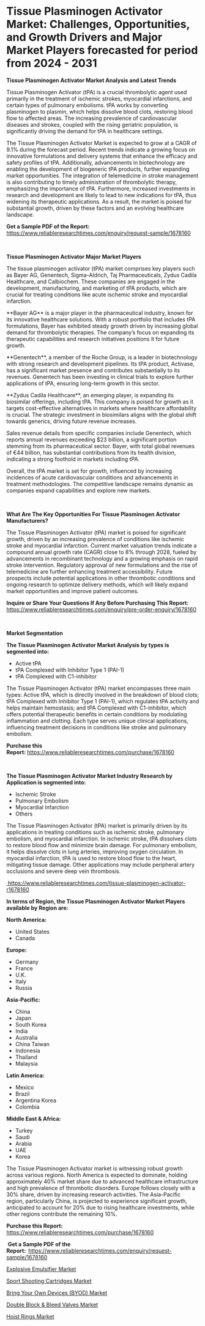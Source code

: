 <p><h1>Tissue Plasminogen Activator Market: Challenges, Opportunities, and Growth Drivers and Major Market Players forecasted for period from 2024 - 2031</h1></p><p><strong>Tissue Plasminogen Activator Market Analysis and Latest Trends</strong></p>
<p><p>Tissue Plasminogen Activator (tPA) is a crucial thrombolytic agent used primarily in the treatment of ischemic strokes, myocardial infarctions, and certain types of pulmonary embolisms. tPA works by converting plasminogen to plasmin, which helps dissolve blood clots, restoring blood flow to affected areas. The increasing prevalence of cardiovascular diseases and strokes, coupled with the rising geriatric population, is significantly driving the demand for tPA in healthcare settings.</p><p>The Tissue Plasminogen Activator Market is expected to grow at a CAGR of 9.1% during the forecast period. Recent trends indicate a growing focus on innovative formulations and delivery systems that enhance the efficacy and safety profiles of tPA. Additionally, advancements in biotechnology are enabling the development of biogeneric tPA products, further expanding market opportunities. The integration of telemedicine in stroke management is also contributing to timely administration of thrombolytic therapy, emphasizing the importance of tPA. Furthermore, increased investments in research and development are likely to lead to new indications for tPA, thus widening its therapeutic applications. As a result, the market is poised for substantial growth, driven by these factors and an evolving healthcare landscape.</p></p>
<p><strong>Get a Sample PDF of the Report:&nbsp;</strong> <a href="https://www.reliableresearchtimes.com/enquiry/request-sample/1678160?utm_campaign=1430&utm_medium=2&utm_source=Github&utm_content=ia&utm_term=14102024&utm_id=tissue-plasminogen-activator">https://www.reliableresearchtimes.com/enquiry/request-sample/1678160</a></p>
<p>&nbsp;</p>
<p><strong>Tissue Plasminogen Activator Major Market Players</strong></p>
<p><p>The tissue plasminogen activator (tPA) market comprises key players such as Bayer AG, Genentech, Sigma-Aldrich, Taj Pharmaceuticals, Zydus Cadila Healthcare, and Calbiochem. These companies are engaged in the development, manufacturing, and marketing of tPA products, which are crucial for treating conditions like acute ischemic stroke and myocardial infarction.</p><p>**Bayer AG** is a major player in the pharmaceutical industry, known for its innovative healthcare solutions. With a robust portfolio that includes tPA formulations, Bayer has exhibited steady growth driven by increasing global demand for thrombolytic therapies. The company’s focus on expanding its therapeutic capabilities and research initiatives positions it for future growth.</p><p>**Genentech**, a member of the Roche Group, is a leader in biotechnology with strong research and development pipelines. Its tPA product, Activase, has a significant market presence and contributes substantially to its revenues. Genentech has been investing in clinical trials to explore further applications of tPA, ensuring long-term growth in this sector.</p><p>**Zydus Cadila Healthcare**, an emerging player, is expanding its biosimilar offerings, including tPA. This company is poised for growth as it targets cost-effective alternatives in markets where healthcare affordability is crucial. The strategic investment in biosimilars aligns with the global shift towards generics, driving future revenue increases.</p><p>Sales revenue details from specific companies include Genentech, which reports annual revenues exceeding $23 billion, a significant portion stemming from its pharmaceutical sector. Bayer, with total global revenues of €44 billion, has substantial contributions from its health division, indicating a strong foothold in markets including tPA.</p><p>Overall, the tPA market is set for growth, influenced by increasing incidences of acute cardiovascular conditions and advancements in treatment methodologies. The competitive landscape remains dynamic as companies expand capabilities and explore new markets.</p></p>
<p>&nbsp;</p>
<p><strong>What Are The Key Opportunities For Tissue Plasminogen Activator Manufacturers?</strong></p>
<p><p>The Tissue Plasminogen Activator (tPA) market is poised for significant growth, driven by an increasing prevalence of conditions like ischemic stroke and myocardial infarction. Current market valuation trends indicate a compound annual growth rate (CAGR) close to 8% through 2028, fueled by advancements in recombinant technology and a growing emphasis on rapid stroke intervention. Regulatory approval of new formulations and the rise of telemedicine are further enhancing treatment accessibility. Future prospects include potential applications in other thrombotic conditions and ongoing research to optimize delivery methods, which will likely expand market opportunities and improve patient outcomes.</p></p>
<p><strong>Inquire or Share Your Questions If Any Before Purchasing This Report:</strong> <a href="https://www.reliableresearchtimes.com/enquiry/pre-order-enquiry/1678160?utm_campaign=1430&utm_medium=2&utm_source=Github&utm_content=ia&utm_term=14102024&utm_id=tissue-plasminogen-activator">https://www.reliableresearchtimes.com/enquiry/pre-order-enquiry/1678160</a></p>
<p>&nbsp;</p>
<p><strong>Market Segmentation</strong></p>
<p><strong>The Tissue Plasminogen Activator Market Analysis by types is segmented into:</strong></p>
<p><ul><li>Active tPA</li><li>tPA Complexed with Inhibitor Type 1 (PAI-1)</li><li>tPA Complexed with C1-inhibitor</li></ul></p>
<p><p>The Tissue Plasminogen Activator (tPA) market encompasses three main types: Active tPA, which is directly involved in the breakdown of blood clots; tPA Complexed with Inhibitor Type 1 (PAI-1), which regulates tPA activity and helps maintain hemostasis; and tPA Complexed with C1-inhibitor, which offers potential therapeutic benefits in certain conditions by modulating inflammation and clotting. Each type serves unique clinical applications, influencing treatment decisions in conditions like stroke and pulmonary embolism.</p></p>
<p><strong>Purchase this Report:&nbsp;</strong><a href="https://www.reliableresearchtimes.com/purchase/1678160?utm_campaign=1430&utm_medium=2&utm_source=Github&utm_content=ia&utm_term=14102024&utm_id=tissue-plasminogen-activator">https://www.reliableresearchtimes.com/purchase/1678160</a></p>
<p>&nbsp;</p>
<p><strong>The Tissue Plasminogen Activator Market Industry Research by Application is segmented into:</strong></p>
<p><ul><li>Ischemic Stroke</li><li>Pulmonary Embolism</li><li>Myocardial Infarction</li><li>Others</li></ul></p>
<p><p>The Tissue Plasminogen Activator (tPA) market is primarily driven by its applications in treating conditions such as ischemic stroke, pulmonary embolism, and myocardial infarction. In ischemic stroke, tPA dissolves clots to restore blood flow and minimize brain damage. For pulmonary embolism, it helps dissolve clots in lung arteries, improving oxygen circulation. In myocardial infarction, tPA is used to restore blood flow to the heart, mitigating tissue damage. Other applications may include peripheral artery occlusions and severe deep vein thrombosis.</p></p>
<p><a href="https://www.reliableresearchtimes.com/tissue-plasminogen-activator-r1678160?utm_campaign=1430&utm_medium=2&utm_source=Github&utm_content=ia&utm_term=14102024&utm_id=tissue-plasminogen-activator">&nbsp;https://www.reliableresearchtimes.com/tissue-plasminogen-activator-r1678160</a></p>
<p><strong>In terms of Region, the Tissue Plasminogen Activator Market Players available by Region are:</strong></p>
<p>
    <p> <strong> North America: </strong>
        <ul>
            <li>United States</li>
            <li>Canada</li>
        </ul>
        </p> 
    <p> <strong> Europe: </strong>
        <ul>
            <li>Germany</li>
            <li>France</li>
            <li>U.K.</li>
            <li>Italy</li>
            <li>Russia</li>
        </ul>
        </p> 
    <p> <strong> Asia-Pacific: </strong>
        <ul>
            <li>China</li>
            <li>Japan</li>
            <li>South Korea</li>
            <li>India</li>
            <li>Australia</li>
            <li>China Taiwan</li>
            <li>Indonesia</li>
            <li>Thailand</li>
            <li>Malaysia</li>
        </ul>
        </p> 
    <p> <strong> Latin America: </strong>
        <ul>
            <li>Mexico</li>
            <li>Brazil</li>
            <li>Argentina Korea</li>
            <li>Colombia</li>
        </ul>
        </p> 
    <p> <strong> Middle East & Africa: </strong>
        <ul>
            <li>Turkey</li>
            <li>Saudi</li>
            <li>Arabia</li>
            <li>UAE</li>
            <li>Korea</li>
        </ul>
    </p>
    </p>
<p><p>The Tissue Plasminogen Activator market is witnessing robust growth across various regions. North America is expected to dominate, holding approximately 40% market share due to advanced healthcare infrastructure and high prevalence of thrombotic disorders. Europe follows closely with a 30% share, driven by increasing research activities. The Asia-Pacific region, particularly China, is projected to experience significant growth, anticipated to account for 20% due to rising healthcare investments, while other regions contribute the remaining 10%.</p></p>
<p><strong>Purchase this Report: </strong><a href="https://www.reliableresearchtimes.com/purchase/1678160?utm_campaign=1430&utm_medium=2&utm_source=Github&utm_content=ia&utm_term=14102024&utm_id=tissue-plasminogen-activator">https://www.reliableresearchtimes.com/purchase/1678160</a></p>
<p>&nbsp;<strong>Get a Sample PDF of the Report:&nbsp;&nbsp;</strong><a href="https://www.reliableresearchtimes.com/enquiry/request-sample/1678160?utm_campaign=1430&utm_medium=2&utm_source=Github&utm_content=ia&utm_term=14102024&utm_id=tissue-plasminogen-activator">https://www.reliableresearchtimes.com/enquiry/request-sample/1678160</a></p>
<p><strong></strong></p>
<p><p><a href="https://www.linkedin.com/pulse/explosive-emulsifier-market-segmentation-geographical-regions-gfbvf?utm_campaign=1430&utm_medium=2&utm_source=Github&utm_content=ia&utm_term=14102024&utm_id=tissue-plasminogen-activator">Explosive Emulsifier Market</a></p><p><a href="https://www.linkedin.com/pulse/competitive-intelligence-sport-shooting-cartridges-819rf?utm_campaign=1430&utm_medium=2&utm_source=Github&utm_content=ia&utm_term=14102024&utm_id=tissue-plasminogen-activator">Sport Shooting Cartridges Market</a></p><p><a href="https://www.linkedin.com/pulse/bring-your-own-devices-byod-market-size-share-growth-vtmjf?utm_campaign=1430&utm_medium=2&utm_source=Github&utm_content=ia&utm_term=14102024&utm_id=tissue-plasminogen-activator">Bring Your Own Devices (BYOD) Market</a></p><p><a href="https://www.linkedin.com/pulse/future-innovation-global-double-block-bleed-valves-market-growth-vzekf?utm_campaign=1430&utm_medium=2&utm_source=Github&utm_content=ia&utm_term=14102024&utm_id=tissue-plasminogen-activator">Double Block & Bleed Valves Market</a></p><p><a href="https://www.linkedin.com/pulse/global-hoist-rings-market-focus-product-type-center-pullside-pull-y0xsf?utm_campaign=1430&utm_medium=2&utm_source=Github&utm_content=ia&utm_term=14102024&utm_id=tissue-plasminogen-activator">Hoist Rings Market</a></p></p>